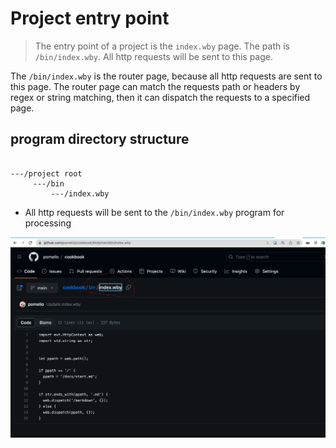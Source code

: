# Project entry point
> The entry point of a project is the `index.wby` page. The path is `/bin/index.wby`. All http requests will be sent to this page.

The `/bin/index.wby` is the router page, because all http requests are sent to this page. The router page can match the requests path or headers by regex or string matching, then it can dispatch the requests to a specified page.

## program directory structure
```

---/project root
     ---/bin
         ---/index.wby
```

- All http requests will be sent to the `/bin/index.wby` program for processing

![entry_point](/docs/entry_point.png)
